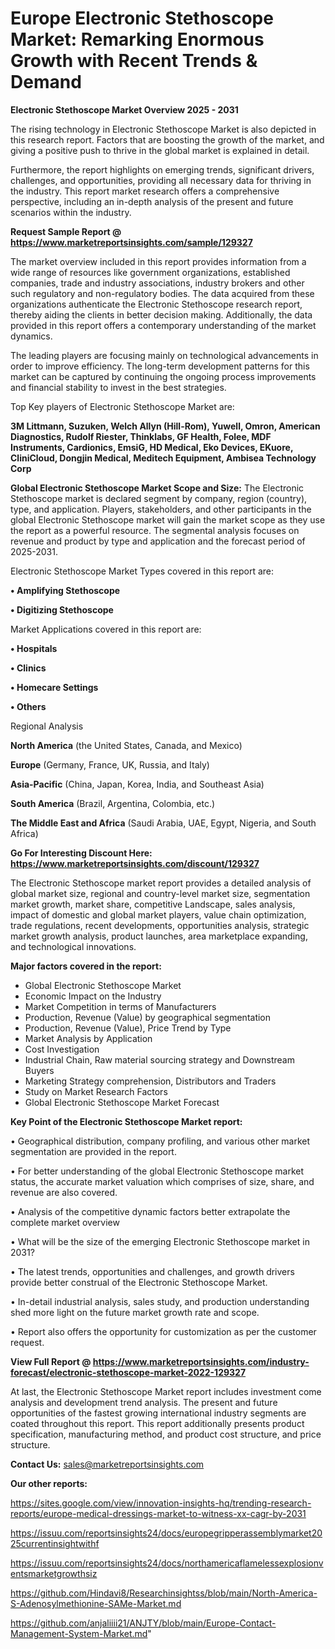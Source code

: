 # Europe Electronic Stethoscope Market: Remarking Enormous Growth with Recent Trends & Demand

<Strong> Electronic Stethoscope Market Overview 2025 - 2031</strong>

The rising technology in Electronic Stethoscope Market is also depicted in this research report. Factors that are boosting the growth of the market, and giving a positive push to thrive in the global market is explained in detail.

Furthermore, the report highlights on emerging trends, significant drivers, challenges, and opportunities, providing all necessary data for thriving in the industry. This report market research offers a comprehensive perspective, including an in-depth analysis of the present and future scenarios within the industry.

<strong>Request Sample Report @ <a href=https://www.marketreportsinsights.com/sample/129327>https://www.marketreportsinsights.com/sample/129327</a></strong>

The market overview included in this report provides information from a wide range of resources like government organizations, established companies, trade and industry associations, industry brokers and other such regulatory and non-regulatory bodies. The data acquired from these organizations authenticate the Electronic Stethoscope research report, thereby aiding the clients in better decision making. Additionally, the data provided in this report offers a contemporary understanding of the market dynamics.

The leading players are focusing mainly on technological advancements in order to improve efficiency. The long-term development patterns for this market can be captured by continuing the ongoing process improvements and financial stability to invest in the best strategies.

Top Key players of Electronic Stethoscope Market are:

<strong>3M Littmann, Suzuken, Welch Allyn (Hill-Rom), Yuwell, Omron, American Diagnostics, Rudolf Riester, Thinklabs, GF Health, Folee, MDF Instruments, Cardionics, EmsiG, HD Medical, Eko Devices, EKuore, CliniCloud, Dongjin Medical, Meditech Equipment, Ambisea Technology Corp</strong>

<strong><b>Global Electronic Stethoscope Market Scope and Size:</b></strong>
The Electronic Stethoscope market is declared segment by company, region (country), type, and application. Players, stakeholders, and other participants in the global Electronic Stethoscope market will gain the market scope as they use the report as a powerful resource. The segmental analysis focuses on revenue and product by type and application and the forecast period of 2025-2031.

Electronic Stethoscope Market Types covered in this report are:

<strong>• Amplifying Stethoscope

• Digitizing Stethoscope</strong>

Market Applications covered in this report are:

<strong>• Hospitals

• Clinics

• Homecare Settings

• Others</strong> 

Regional Analysis

<strong>North America</strong> (the United States, Canada, and Mexico)

<strong>Europe</strong> (Germany, France, UK, Russia, and Italy)

<strong>Asia-Pacific</strong> (China, Japan, Korea, India, and Southeast Asia)

<strong>South America</strong> (Brazil, Argentina, Colombia, etc.)

<strong>The Middle East and Africa</strong> (Saudi Arabia, UAE, Egypt, Nigeria, and South Africa)

<strong>Go For Interesting Discount Here: <a href=https://www.marketreportsinsights.com/discount/129327>https://www.marketreportsinsights.com/discount/129327</a></strong>

The Electronic Stethoscope market report provides a detailed analysis of global market size, regional and country-level market size, segmentation market growth, market share, competitive Landscape, sales analysis, impact of domestic and global market players, value chain optimization, trade regulations, recent developments, opportunities analysis, strategic market growth analysis, product launches, area marketplace expanding, and technological innovations.

<strong><b>Major factors covered in the report:</b></strong>
<ul>
  <li>Global Electronic Stethoscope Market </li>
  <li>Economic Impact on the Industry</li>
  <li>Market Competition in terms of Manufacturers</li>
  <li>Production, Revenue (Value) by geographical segmentation</li>
  <li>Production, Revenue (Value), Price Trend by Type</li>
  <li>Market Analysis by Application</li>
  <li>Cost Investigation</li>
  <li>Industrial Chain, Raw material sourcing strategy and Downstream Buyers</li>
  <li>Marketing Strategy comprehension, Distributors and Traders</li>
  <li>Study on Market Research Factors</li>
  <li>Global Electronic Stethoscope Market Forecast</li>
</ul>

<strong><b>Key Point of the Electronic Stethoscope Market report:</b></strong>

• Geographical distribution, company profiling, and various other market segmentation are provided in the report.

• For better understanding of the global Electronic Stethoscope market status, the accurate market valuation which comprises of size, share, and revenue are also covered.

• Analysis of the competitive dynamic factors better extrapolate the complete market overview

• What will be the size of the emerging Electronic Stethoscope market in 2031?

• The latest trends, opportunities and challenges, and growth drivers provide better construal of the Electronic Stethoscope Market.

• In-detail industrial analysis, sales study, and production understanding shed more light on the future market growth rate and scope.

• Report also offers the opportunity for customization as per the customer request.

<strong><b>View Full Report @ <a href=https://www.marketreportsinsights.com/industry-forecast/electronic-stethoscope-market-2022-129327>https://www.marketreportsinsights.com/industry-forecast/electronic-stethoscope-market-2022-129327</a></b></strong>


At last, the Electronic Stethoscope Market report includes investment come analysis and development trend analysis. The present and future opportunities of the fastest growing international industry segments are coated throughout this report. This report additionally presents product specification, manufacturing method, and product cost structure, and price structure.

<strong>Contact Us:</strong>
sales@marketreportsinsights.com

<strong>Our other reports:</strong>

<a href=https://sites.google.com/view/innovation-insights-hq/trending-research-reports/europe-medical-dressings-market-to-witness-xx-cagr-by-2031>https://sites.google.com/view/innovation-insights-hq/trending-research-reports/europe-medical-dressings-market-to-witness-xx-cagr-by-2031</a>

<a href=https://issuu.com/reportsinsights24/docs/europegripperassemblymarket2025currentinsightwithf>https://issuu.com/reportsinsights24/docs/europegripperassemblymarket2025currentinsightwithf</a>

<a href=https://issuu.com/reportsinsights24/docs/northamericaflamelessexplosionventsmarketgrowthsiz>https://issuu.com/reportsinsights24/docs/northamericaflamelessexplosionventsmarketgrowthsiz</a>

<a href=https://github.com/Hindavi8/Researchinsightss/blob/main/North-America-S-Adenosylmethionine-SAMe-Market.md>https://github.com/Hindavi8/Researchinsightss/blob/main/North-America-S-Adenosylmethionine-SAMe-Market.md</a>

<a href=https://github.com/anjaliiii21/ANJTY/blob/main/Europe-Contact-Management-System-Market.md>https://github.com/anjaliiii21/ANJTY/blob/main/Europe-Contact-Management-System-Market.md</a>"
